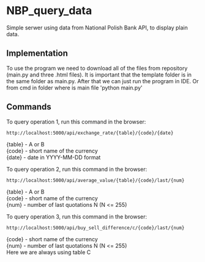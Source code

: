 # NBP_query_data
Simple serwer using data from National Polish Bank API, to display plain data.

## Implementation
To use the program we need to download all of the files from repository (main.py and three .html files).
It is important that the template folder is in the same folder as main.py.
After that we can just run the program in IDE. Or from cmd in folder where is main file
'python main.py'

## Commands

To query operation 1, run this command in the browser:
```
http://localhost:5000/api/exchange_rate/{table}/{code}/{date}
```
{table} - A or B<br>
{code} - short name of the currency<br>
{date} - date in YYYY-MM-DD format

To query operation 2, run this command in the browser:
```
http://localhost:5000/api/average_value/{table}/{code}/last/{num}
```
{table} - A or B<br>
{code} - short name of the currency<br>
{num} - number of last quotations N (N <= 255)

To query operation 3, run this command in the browser:
```
http://localhost:5000/api/buy_sell_difference/c/{code}/last/{num}
```
{code} - short name of the currency <br>
{num} - number of last quotations N (N <= 255)<br>
Here we are always using table C
